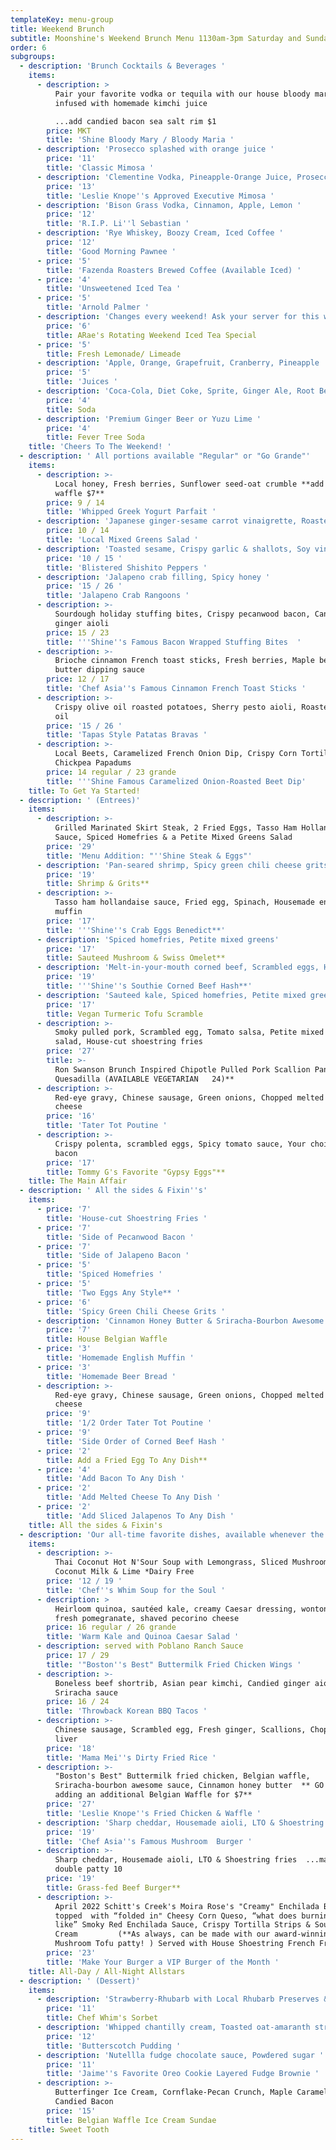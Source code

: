 ```yaml
---
templateKey: menu-group
title: Weekend Brunch
subtitle: Moonshine's Weekend Brunch Menu 1130am-3pm Saturday and Sunday
order: 6
subgroups:
  - description: 'Brunch Cocktails & Beverages '
    items:
      - description: >
          Pair your favorite vodka or tequila with our house bloody mary mix,
          infused with homemade kimchi juice 

          ...add candied bacon sea salt rim $1
        price: MKT
        title: 'Shine Bloody Mary / Bloody Maria '
      - description: 'Prosecco splashed with orange juice '
        price: '11'
        title: 'Classic Mimosa '
      - description: 'Clementine Vodka, Pineapple-Orange Juice, Prosecco '
        price: '13'
        title: 'Leslie Knope''s Approved Executive Mimosa '
      - description: 'Bison Grass Vodka, Cinnamon, Apple, Lemon '
        price: '12'
        title: 'R.I.P. Li''l Sebastian '
      - description: 'Rye Whiskey, Boozy Cream, Iced Coffee '
        price: '12'
        title: 'Good Morning Pawnee '
      - price: '5'
        title: 'Fazenda Roasters Brewed Coffee (Available Iced) '
      - price: '4'
        title: 'Unsweetened Iced Tea '
      - price: '5'
        title: 'Arnold Palmer '
      - description: 'Changes every weekend! Ask your server for this weekend''s selection '
        price: '6'
        title: ARae's Rotating Weekend Iced Tea Special
      - price: '5'
        title: Fresh Lemonade/ Limeade
      - description: 'Apple, Orange, Grapefruit, Cranberry, Pineapple '
        price: '5'
        title: 'Juices '
      - description: 'Coca-Cola, Diet Coke, Sprite, Ginger Ale, Root Beer'
        price: '4'
        title: Soda
      - description: 'Premium Ginger Beer or Yuzu Lime '
        price: '4'
        title: Fever Tree Soda
    title: 'Cheers To The Weekend! '
  - description: ' All portions available "Regular" or "Go Grande"'
    items:
      - description: >-
          Local honey, Fresh berries, Sunflower seed-oat crumble **add a belgian
          waffle $7**
        price: 9 / 14
        title: 'Whipped Greek Yogurt Parfait '
      - description: 'Japanese ginger-sesame carrot vinaigrette, Roasted kale '
        price: 10 / 14
        title: 'Local Mixed Greens Salad '
      - description: 'Toasted sesame, Crispy garlic & shallots, Soy vinaigrette '
        price: '10 / 15 '
        title: 'Blistered Shishito Peppers '
      - description: 'Jalapeno crab filling, Spicy honey '
        price: '15 / 26 '
        title: 'Jalapeno Crab Rangoons '
      - description: >-
          Sourdough holiday stuffing bites, Crispy pecanwood bacon, Candied
          ginger aioli 
        price: 15 / 23
        title: '''Shine''s Famous Bacon Wrapped Stuffing Bites  '
      - description: >-
          Brioche cinnamon French toast sticks, Fresh berries, Maple berry
          butter dipping sauce 
        price: 12 / 17
        title: 'Chef Asia''s Famous Cinnamon French Toast Sticks '
      - description: >-
          Crispy olive oil roasted potatoes, Sherry pesto aioli, Roasted garlic
          oil 
        price: '15 / 26 '
        title: 'Tapas Style Patatas Bravas '
      - description: >-
          Local Beets, Caramelized French Onion Dip, Crispy Corn Tortillas,
          Chickpea Papadums
        price: 14 regular / 23 grande
        title: '''Shine Famous Caramelized Onion-Roasted Beet Dip'
    title: To Get Ya Started!
  - description: ' (Entrees)'
    items:
      - description: >-
          Grilled Marinated Skirt Steak, 2 Fried Eggs, Tasso Ham Hollandaise
          Sauce, Spiced Homefries & a Petite Mixed Greens Salad 
        price: '29'
        title: 'Menu Addition: "''Shine Steak & Eggs"'
      - description: 'Pan-seared shrimp, Spicy green chili cheese grits, Sherry pan sauce'
        price: '19'
        title: Shrimp & Grits**
      - description: >-
          Tasso ham hollandaise sauce, Fried egg, Spinach, Housemade english
          muffin 
        price: '17'
        title: '''Shine''s Crab Eggs Benedict**'
      - description: 'Spiced homefries, Petite mixed greens'
        price: '17'
        title: Sauteed Mushroom & Swiss Omelet**
      - description: 'Melt-in-your-mouth corned beef, Scrambled eggs, Housemade beer bread '
        price: '19'
        title: '''Shine''s Southie Corned Beef Hash**'
      - description: 'Sauteed kale, Spiced homefries, Petite mixed greens salad'
        price: '17'
        title: Vegan Turmeric Tofu Scramble
      - description: >-
          Smoky pulled pork, Scrambled egg, Tomato salsa, Petite mixed greens
          salad, House-cut shoestring fries
        price: '27'
        title: >-
          Ron Swanson Brunch Inspired Chipotle Pulled Pork Scallion Pancake
          Quesadilla (AVAILABLE VEGETARIAN   24)**
      - description: >-
          Red-eye gravy, Chinese sausage, Green onions, Chopped melted white
          cheese
        price: '16'
        title: 'Tater Tot Poutine '
      - description: >-
          Crispy polenta, scrambled eggs, Spicy tomato sauce, Your choice of
          bacon 
        price: '17'
        title: Tommy G's Favorite "Gypsy Eggs"**
    title: The Main Affair
  - description: ' All the sides & Fixin''s'
    items:
      - price: '7'
        title: 'House-cut Shoestring Fries '
      - price: '7'
        title: 'Side of Pecanwood Bacon '
      - price: '7'
        title: 'Side of Jalapeno Bacon '
      - price: '5'
        title: 'Spiced Homefries '
      - price: '5'
        title: 'Two Eggs Any Style** '
      - price: '6'
        title: 'Spicy Green Chili Cheese Grits '
      - description: 'Cinnamon Honey Butter & Sriracha-Bourbon Awesome Sauce '
        price: '7'
        title: House Belgian Waffle
      - price: '3'
        title: 'Homemade English Muffin '
      - price: '3'
        title: 'Homemade Beer Bread '
      - description: >-
          Red-eye gravy, Chinese sausage, Green onions, Chopped melted white
          cheese 
        price: '9'
        title: '1/2 Order Tater Tot Poutine '
      - price: '9'
        title: 'Side Order of Corned Beef Hash '
      - price: '2'
        title: Add a Fried Egg To Any Dish**
      - price: '4'
        title: 'Add Bacon To Any Dish '
      - price: '2'
        title: 'Add Melted Cheese To Any Dish '
      - price: '2'
        title: 'Add Sliced Jalapenos To Any Dish '
    title: All the sides & Fixin's
  - description: 'Our all-time favorite dishes, available whenever the kitchen is open!'
    items:
      - description: >-
          Thai Coconut Hot N'Sour Soup with Lemongrass, Sliced Mushrooms,
          Coconut Milk & Lime *Dairy Free
        price: '12 / 19 '
        title: 'Chef''s Whim Soup for the Soul '
      - description: >
          Heirloom quinoa, sautéed kale, creamy Caesar dressing, wonton crisps,
          fresh pomegranate, shaved pecorino cheese
        price: 16 regular / 26 grande
        title: 'Warm Kale and Quinoa Caesar Salad '
      - description: served with Poblano Ranch Sauce
        price: 17 / 29
        title: '"Boston''s Best" Buttermilk Fried Chicken Wings '
      - description: >-
          Boneless beef shortrib, Asian pear kimchi, Candied ginger aioli,
          Sriracha sauce 
        price: 16 / 24
        title: 'Throwback Korean BBQ Tacos '
      - description: >-
          Chinese sausage, Scrambled egg, Fresh ginger, Scallions, Chopped duck
          liver 
        price: '18'
        title: 'Mama Mei''s Dirty Fried Rice '
      - description: >-
          "Boston's Best" Buttermilk fried chicken, Belgian waffle,
          Sriracha-bourbon awesome sauce, Cinnamon honey butter  ** GO GRANDE by
          adding an additional Belgian Waffle for $7**
        price: '27'
        title: 'Leslie Knope''s Fried Chicken & Waffle '
      - description: 'Sharp cheddar, Housemade aioli, LTO & Shoestring fries  '
        price: '19'
        title: 'Chef Asia''s Famous Mushroom  Burger '
      - description: >-
          Sharp cheddar, Housemade aioli, LTO & Shoestring fries  ...make it a
          double patty 10 
        price: '19'
        title: Grass-fed Beef Burger**
      - description: >-
          April 2022 Schitt's Creek's Moira Rose's "Creamy" Enchilada Burger
          topped  with “folded in" Cheesy Corn Queso, “what does burning smell
          like” Smoky Red Enchilada Sauce, Crispy Tortilla Strips & Sour
          Cream         (**As always, can be made with our award-winning
          Mushroom Tofu patty! ) Served with House Shoestring French Fries 
        price: '23'
        title: 'Make Your Burger a VIP Burger of the Month '
    title: All-Day / All-Night Allstars
  - description: ' (Dessert)'
    items:
      - description: 'Strawberry-Rhubarb with Local Rhubarb Preserves & Fresh Pomegranate '
        price: '11'
        title: Chef Whim's Sorbet
      - description: 'Whipped chantilly cream, Toasted oat-amaranth streusel '
        price: '12'
        title: 'Butterscotch Pudding '
      - description: 'Nutellla fudge chocolate sauce, Powdered sugar '
        price: '11'
        title: 'Jaime''s Favorite Oreo Cookie Layered Fudge Brownie '
      - description: >-
          Butterfinger Ice Cream, Cornflake-Pecan Crunch, Maple Caramel, and
          Candied Bacon
        price: '15'
        title: Belgian Waffle Ice Cream Sundae
    title: Sweet Tooth
---
```


